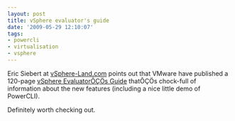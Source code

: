 ```yaml
---
layout: post
title: vSphere evaluator's guide
date: '2009-05-29 12:10:07'
tags:
- powercli
- virtualisation
- vsphere
---
```



Eric Siebert at [vSphere-Land.com](http://vsphere-land.com/news/check-out-the-new-vsphere-evaluators-guide.html) points out that VMware have published a 120-page [vSphere EvaluatorÔÇÖs Guide](http://www.vmware.com/files/pdf/vsphere-evaluators-guide.pdf) thatÔÇÖs chock-full of information about the new features (including a nice little demo of PowerCLI).

Definitely worth checking out.


